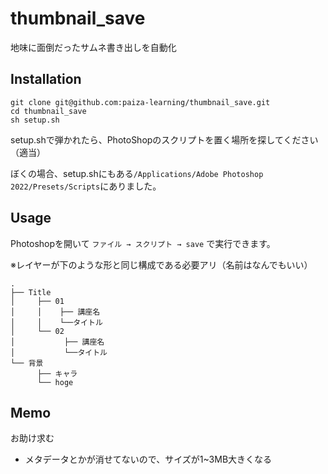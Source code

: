 # thumbnail_save

地味に面倒だったサムネ書き出しを自動化

## Installation

```
git clone git@github.com:paiza-learning/thumbnail_save.git
cd thumbnail_save
sh setup.sh
```

setup.shで弾かれたら、PhotoShopのスクリプトを置く場所を探してください（適当）

ぼくの場合、setup.shにもある`/Applications/Adobe Photoshop 2022/Presets/Scripts`にありました。

## Usage

Photoshopを開いて `ファイル → スクリプト → save` で実行できます。

※レイヤーが下のような形と同じ構成である必要アリ（名前はなんでもいい）

```
.
├── Title
│     ├── 01
│     │    ├── 講座名
│     │    └──タイトル
│     └── 02
│           ├── 講座名
│           └──タイトル
└── 背景
      ├── キャラ
      └── hoge
```

## Memo

お助け求む
- メタデータとかが消せてないので、サイズが1~3MB大きくなる